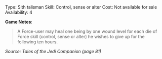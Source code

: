 Type: Sith talisman
Skill: Control, sense or alter
Cost: Not available for sale
Availability: 4

**Game Notes:**
> A Force-user may heal one being by one wound level for each die of Force skill (control, sense or alter) he wishes to give up for the following ten hours.

*Source: Tales of the Jedi Companion (page 81)*